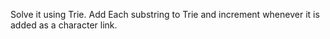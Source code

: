Solve it using Trie.
Add Each substring to Trie and increment whenever it is added as a character link.